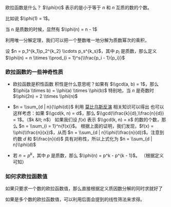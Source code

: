 欧拉函数是什么？ $\\phi(n)$ 表示的是小于等于 $n$ 和 $n$ 互质的数的个数。

比如说 $\\phi(1) = 1$。

当 n 是质数的时候，显然有 $\\phi(n) = n - 1$

利用唯一分解定理，我们可以把一个整数唯一地分解为质数幂次的乘积，

设 $n = p_1^{k_1}p_2^{k_2} \\cdots p_s^{k_s}$，其中 $p_i$ 是质数，那么定义 $\\phi(n) = n \\times \\prod_{i = 1}^s{\\frac{p_i - 1}{p_i}}$

### 欧拉函数的一些神奇性质

-   欧拉函数是积性函数
    积性是什么意思呢？如果有 $\\gcd(a, b) = 1$，那么 $\\phi(a \\times b) = \\phi(a) \\times \\phi(b)$
    特别地，当 $n$ 是奇数时 $\\phi(2n) = 2 \\times \\phi(n)$

-   $n = \\sum_{d | n}{\\phi(d)}$
    利用 [莫比乌斯反演](./mobius/) 相关知识可以得出
    也可以这样考虑：如果 $\\gcd(k, n) = d$，那么 $\\gcd(\\frac{k}{d},\\frac{n}{d}) = 1$。（$k &lt; n$）
    如果我们设 $f(x)$ 表示 $\\gcd(k, n) = x$ 的数的个数，那么 $n = \\sum_{i = 1}^n{f(x)}$。
    根据上面的证明，我们发现，$f(x) = \\phi(\\frac{n}{x})$，从而 $n = \\sum_{d | n}\\phi(\\frac{n}{d})$。注意到约数 $d$ 和 $\\frac{n}{d}$ 具有对称性，所以上式化为 $n = \\sum_{d | n}\\phi(d)$

-   若 $n = p^k$，其中 $p$ 是质数，那么 $\\phi(n) = p^k - p^{k - 1}$。
    （根据定义可知）

### 如何求欧拉函数值

如果只要求一个数的欧拉函数值，那么直接根据定义质因数分解的同时求就好了

如果是多个数的欧拉函数值，可以利用后面会提到的线性筛法来求得。
